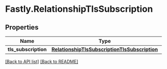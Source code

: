 # Fastly.RelationshipTlsSubscription

## Properties

Name | Type | Description | Notes
------------ | ------------- | ------------- | -------------
**tls_subscription** | [**RelationshipTlsSubscriptionTlsSubscription**](RelationshipTlsSubscriptionTlsSubscription.md) |  | [optional] 



[[Back to API list]](../../README.md#endpoints) [[Back to README]](../../README.md)

